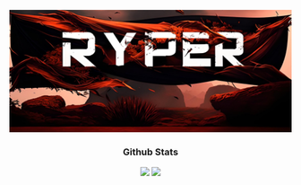 <p align="center" class="first"><a href="https://github.com/ZeroRyper"><img  height="50%" src="./assets/zyro-image.png" alt="My Name Is Ryper but you can call me ZeroRyper"/></a></p>

<div align="center"> 
  <h3> Github Stats</h3>
  <img height="180em" src="https://github-readme-stats.vercel.app/api?username=ZeroRyper&show_icons=true&theme=tokyonight"/>
  <img height="180em" src="https://github-readme-stats.vercel.app/api/top-langs/?username=ZeroRyper&layout=compact&theme=tokyonight"/> 
</div>
